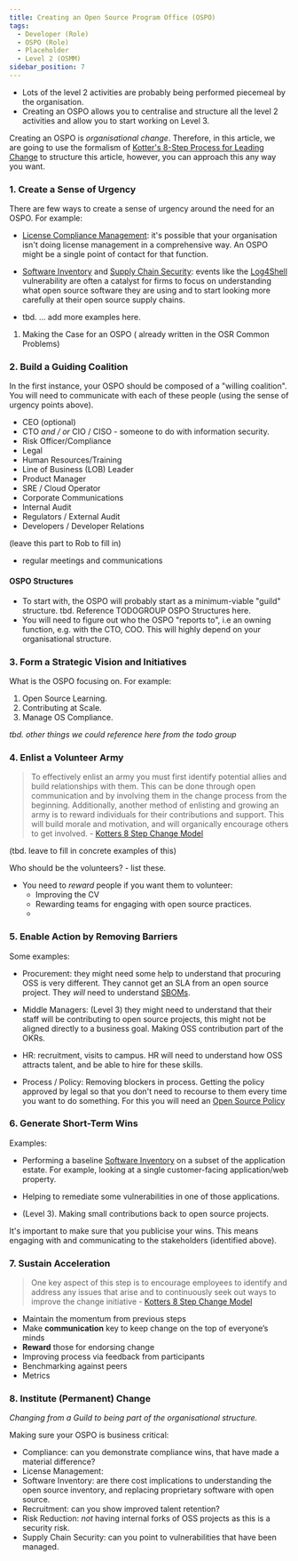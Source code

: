 ```yaml
---
title: Creating an Open Source Program Office (OSPO)
tags: 
  - Developer (Role)
  - OSPO (Role)
  - Placeholder
  - Level 2 (OSMM)
sidebar_position: 7
---
```


- Lots of the level 2 activities are probably being performed piecemeal by the organisation.
- Creating an OSPO allows you to centralise and structure all the level 2 activities and allow you to start working on Level 3.


Creating an OSPO is _organisational change_.  Therefore, in this article, we are going to use the formalism of [Kotter's 8-Step Process for Leading Change](https://en.wikipedia.org/wiki/Change_management#Change_models) to structure this article, however, you can approach this any way you want.


### 1.  Create a Sense of Urgency

There are few ways to create a sense of urgency around the need for an OSPO.  For example:

- [License Compliance Management](License-Management): it's possible that your organisation isn't doing license management in a comprehensive way.  An OSPO might be a single point of contact for that function.

- [Software Inventory](Software-Inventory) and [Supply Chain Security](Supply-Chain-Security):  events like the [Log4Shell]() vulnerability are often a catalyst for firms to focus on understanding what open source software they are using and to start looking more carefully at their open source supply chains.

- tbd. ... add more examples here.

1. Making the Case for an OSPO ( already written in the OSR Common Problems)

### 2. Build a Guiding Coalition

In the first instance, your OSPO should be composed of a "willing coalition".  You will need to communicate with each of these people (using the sense of urgency points above).

- CEO	(optional)
- CTO	_and / or_ CIO / CISO - someone to do with information security.
- Risk Officer/Compliance	
- Legal	
- Human Resources/Training	
- Line of Business (LOB) Leader	
- Product Manager	
- SRE / Cloud Operator	
- Corporate Communications	
- Internal Audit	
- Regulators / External Audit
- Developers / Developer Relations

(leave this part to Rob to fill in)

- regular meetings and communications

#### OSPO Structures

- To start with, the OSPO will probably start as a minimum-viable "guild" structure. tbd.  Reference TODOGROUP OSPO Structures here.  
- You will need to figure out who the OSPO "reports to", i.e an owning function, e.g. with the CTO, COO.  This will highly depend on your organisational structure.    

### 3. Form a Strategic Vision and Initiatives

What is the OSPO focusing on.  For example:  

1.  Open Source Learning.  
2.  Contributing at Scale.
3.  Manage OS Compliance.

_tbd. other things we could reference here from the todo group_

### 4. Enlist a Volunteer Army

> To effectively enlist an army you must first identify potential allies and build relationships with them. This can be done through open communication and by involving them in the change process from the beginning. Additionally, another method of enlisting and growing an army is to reward individuals for their contributions and support. This will build morale and motivation, and will organically encourage others to get involved. - [Kotters 8 Step Change Model](https://www.mtdtraining.com/blog/kotters-8-step-change-model.htm)

(tbd.  leave to fill in concrete examples of this)

Who should be the volunteers?  - list these.

- You need to _reward_ people if you want them to volunteer:
   - Improving the CV
   - Rewarding teams for engaging with open source practices.
   - 

### 5. Enable Action by Removing Barriers

Some examples:

- Procurement:  they might need some help to understand that procuring OSS is very different.  They cannot get an SLA from an open source project.  They _will_ need to understand [SBOMs](../../Artifacts/SBOMs).

- Middle Managers:  (Level 3) they might need to understand that their staff will be contributing to open source projects, this might not be aligned directly to a business goal.  Making OSS contribution part of the OKRs.

- HR: recruitment, visits to campus.  HR will need to understand how OSS attracts talent, and be able to hire for these skills.

- Process / Policy: Removing blockers in process.  Getting the policy approved by legal so that you don't need to recourse to them every time you want to do something.  For this you will need an [Open Source Policy](Creating-Policy) 

### 6. Generate Short-Term Wins

Examples:

- Performing a baseline [Software Inventory]() on a subset of the application estate.  For example, looking at a single  customer-facing application/web property.

- Helping to remediate some vulnerabilities in one of those applications.

- (Level 3). Making small contributions back to open source projects.

It's important to make sure that you publicise your wins.  This means engaging with and communicating to the stakeholders (identified above).



### 7. Sustain Acceleration

> One key aspect of this step is to encourage employees to identify and address any issues that arise and to continuously seek out ways to improve the change initiative - [Kotters 8 Step Change Model](https://www.mtdtraining.com/blog/kotters-8-step-change-model.htm)

- Maintain the momentum from previous steps
- Make **communication** key to keep change on the top of everyone’s minds
- **Reward** those for endorsing change
- Improving process via feedback from participants
- Benchmarking against peers
- Metrics

### 8. Institute (Permanent) Change

_Changing from a Guild to being part of the organisational structure._

Making sure your OSPO is business critical:

- Compliance:   can you demonstrate compliance wins, that have made a material difference?
- License Management:
- Software Inventory: are there cost implications to understanding the open source inventory, and replacing proprietary software with open source.  
- Recruitment:  can you show improved talent retention?  
- Risk Reduction: _not_ having internal forks of OSS projects as this is a security risk.
- Supply Chain Security:  can you point to vulnerabilities that have been managed.








